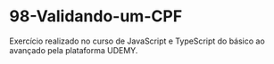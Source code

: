 # 98-Validando-um-CPF
Exercício realizado no curso de JavaScript e TypeScript do básico ao avançado pela plataforma UDEMY.
